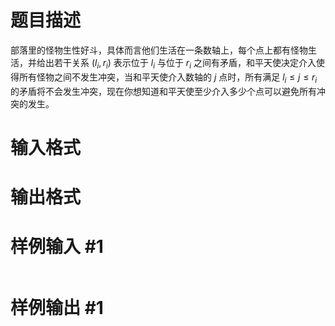 # 题目描述

部落里的怪物生性好斗，具体而言他们生活在一条数轴上，每个点上都有怪物生活，并给出若干关系 $(l_i, r_i)$ 表示位于 $l_i$ 与位于 $r_i$ 之间有矛盾，和平天使决定介入使得所有怪物之间不发生冲突，当和平天使介入数轴的 $j$ 点时，所有满足 $l_i\leq j\leq r_i$ 的矛盾将不会发生冲突，现在你想知道和平天使至少介入多少个点可以避免所有冲突的发生。

# 输入格式



# 输出格式



# 样例输入 #1

```

```

# 样例输出 #1

```

```